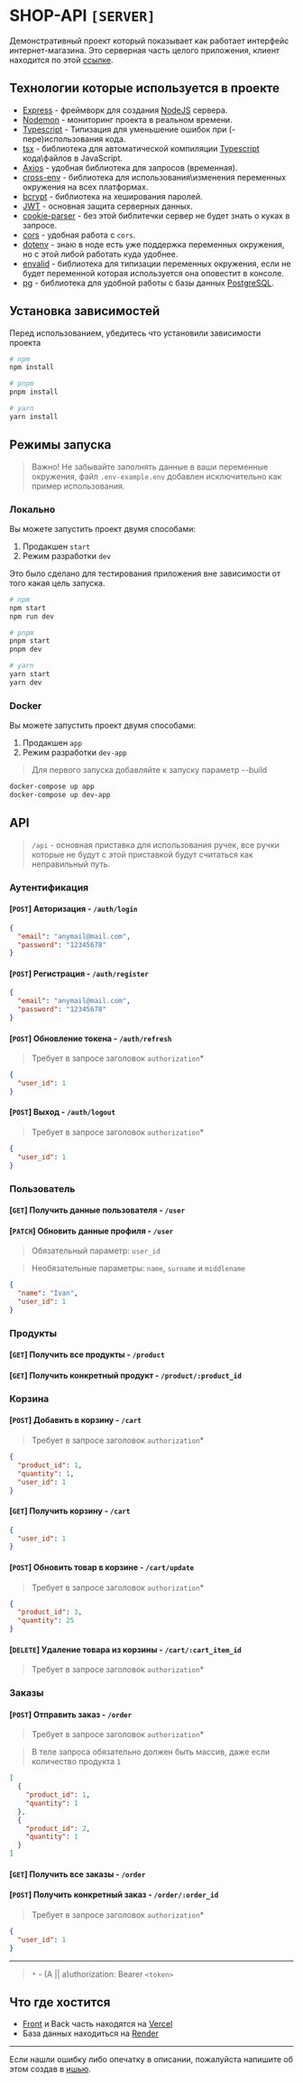 # SHOP-API `[SERVER]`

Демонстративный проект который показывает как работает интерфейс интернет-магазина. Это серверная часть целого приложения, клиент находится по этой [ссылке](https://github.com/brokuka/shop-api-client).

## Технологии которые используется в проекте

- [Express](https://expressjs.com/) - фреймворк для создания [NodeJS](https://nodejs.org/) сервера.
- [Nodemon](https://nodemon.io/) - мониторинг проекта в реальном времени.
- [Typescript](https://www.typescriptlang.org/) - Типизация для уменьшение ошибок при (-пере)использования кода.
- [tsx](https://www.npmjs.com/package/tsx) - библиотека для автоматической компиляции [Typescript](https://www.typescriptlang.org/) кода\файлов в JavaScript.
- [Axios](https://axios-http.com/) - удобная библиотека для запросов (временная).
- [cross-env](https://www.npmjs.com/package/cross-env) - библиотека для использования\изменения переменных окружения на всех платформах.
- [bcrypt](https://www.npmjs.com/package/bcrypt) - библиотека на хеширования паролей.
- [JWT](https://www.npmjs.com/package/jsonwebtoken) - основная защита серверных данных.
- [cookie-parser](https://www.npmjs.com/package/cookie-parser) - без этой библитечки сервер не будет знать о куках в запросе.
- [cors](https://www.npmjs.com/package/cors) - удобная работа с `cors`.
- [dotenv](https://www.npmjs.com/package/dotenv) - знаю в ноде есть уже поддержка переменных окружения, но с этой либой работать куда удобнее.
- [envalid](https://www.npmjs.com/package/envalid) - библиотека для типизации переменных окружения, если не будет переменной которая используется она оповестит в консоле.
- [pg](https://www.npmjs.com/package/pg) - библиотека для удобной работы с базы данных [PostgreSQL](https://www.postgresql.org/).

## Установка зависимостей

Перед использованием, убедитесь что установили зависимости проекта

```bash
# npm
npm install

# pnpm
pnpm install

# yarn
yarn install
```

## Режимы запуска

> Важно! Не забывайте заполнять данные в ваши переменные окружения, файл `.env-example.env` добавлен исключительно как пример использования.

### Локально

Вы можете запустить проект двумя способами:

1. Продакшен `start`
2. Режим разработки `dev`

Это было сделано для тестирования приложения вне зависимости от того какая цель запуска.

```bash
# npm
npm start
npm run dev

# pnpm
pnpm start
pnpm dev

# yarn
yarn start
yarn dev
```

### Docker

Вы можете запустить проект двумя способами:

1. Продакшен `app`
2. Режим разработки `dev-app`

> Для первого запуска добавляйте к запуску параметр --build

```bash
docker-compose up app
docker-compose up dev-app
```

## API

> `/api` - основная приставка для использования ручек, все ручки которые не будут с этой приставкой будут считаться как неправильный путь.

### Аутентификация

#### [`POST`] Авторизация - `/auth/login`

```json
{
  "email": "anymail@mail.com",
  "password": "12345678"
}
```

#### [`POST`] Регистрация - `/auth/register`

```json
{
  "email": "anymail@mail.com",
  "password": "12345678"
}
```

#### [`POST`] Обновление токена - `/auth/refresh`

> Требует в запросе заголовок `authorization`\*

```json
{
  "user_id": 1
}
```

#### [`POST`] Выход - `/auth/logout`

> Требует в запросе заголовок `authorization`\*

```json
{
  "user_id": 1
}
```

### Пользователь

#### [`GET`] Получить данные пользователя - `/user`

#### [`PATCH`] Обновить данные профиля - `/user`

> Обязательный параметр: `user_id`

> Необязательные параметры: `name`, `surname` и `middlename`

```json
{
  "name": "Ivan",
  "user_id": 1
}
```

### Продукты

#### [`GET`] Получить все продукты - `/product`

#### [`GET`] Получить конкретный продукт - `/product/:product_id`

### Корзина

#### [`POST`] Добавить в корзину - `/cart`

> Требует в запросе заголовок `authorization`\*

```json
{
  "product_id": 1,
  "quantity": 1,
  "user_id": 1
}
```

#### [`GET`] Получить корзину - `/cart`

```json
{
  "user_id": 1
}
```

#### [`POST`] Обновить товар в корзине - `/cart/update`

> Требует в запросе заголовок `authorization`\*

```json
{
  "product_id": 3,
  "quantity": 25
}
```

#### [`DELETE`] Удаление товара из корзины - `/cart/:cart_item_id`

> Требует в запросе заголовок `authorization`\*

### Заказы

#### [`POST`] Отправить заказ - `/order`

> Требует в запросе заголовок `authorization`\*

> В теле запроса обязательно должен быть массив, даже если количество продукта `1`

```json
[
  {
    "product_id": 1,
    "quantity": 1
  },
  {
    "product_id": 2,
    "quantity": 1
  }
]
```

#### [`GET`] Получить все заказы - `/order`

#### [`POST`] Получить конкретный заказ - `/order/:order_id`

> Требует в запросе заголовок `authorization`\*

```json
{
  "user_id": 1
}
```

---

> `*` - (A || a)uthorization: Bearer `<token>`

## Что где хостится

- [Front](https://github.com/brokuka/shop-api-client) и Back часть находятся на [Vercel](https://vercel.com/)
- База данных находиться на [Render](https://render.com/)

---

Если нашли ошибку либо опечатку в описании, пожалуйста напишите об этом создав в [ишью](https://github.com/brokuka/shop-api-server/issues).
